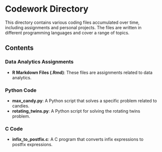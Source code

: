# Codework Directory

This directory contains various coding files accumulated over time, including assignments and personal projects. The files are written in different programming languages and cover a range of topics.

## Contents

### Data Analytics Assignments

- **R Markdown Files (.Rmd)**: These files are assignments related to data analytics.

### Python Code

- **max_candy.py**: A Python script that solves a specific problem related to candies.
- **rotating_twins.py**: A Python script for solving the rotating twins problem.

### C Code

- **infix_to_postfix.c**: A C program that converts infix expressions to postfix expressions.

